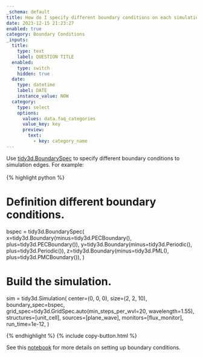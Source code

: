 ```yaml
---
_schema: default
title: How do I specify different boundary conditions on each simulation domain edge?
date: 2023-12-15 21:23:27
enabled: true
category: Boundary Conditions
_inputs:
  title:
    type: text
    label: QUESTION TITLE
  enabled:
    type: switch
    hidden: true
  date:
    type: datetime
    label: DATE
    instance_value: NOW
  category:
    type: select
    options:
      values: data.faq_categories
      value_key: key
      preview:
        text:
          - key: category_name
---
```

<div><div>Use&nbsp;<a target="_blank" rel="noopener" href="https://docs.flexcompute.com/projects/tidy3d/en/latest/api/_autosummary/tidy3d.BoundarySpec.html#tidy3d.BoundarySpec">tidy3d.BoundarySpec</a>&nbsp;to specify different boundary conditions to simulation edges. For example:</div><div> </div><div markdown class="code-snippet">{% highlight python %}

# Definition different boundary conditions.
bspec = tidy3d.BoundarySpec(
    x=tidy3d.Boundary(minus=tidy3d.PECBoundary(), plus=tidy3d.PECBoundary()),
    y=tidy3d.Boundary(minus=tidy3d.Periodic(), plus=tidy3d.Periodic()),
    z=tidy3d.Boundary(minus=tidy3d.PML(), plus=tidy3d.PMCBoundary()),
)

# Build the simulation.
sim = tidy3d.Simulation(
    center=(0, 0, 0),
    size=(2, 2, 10),
    boundary_spec=bspec,
    grid_spec=tidy3d.GridSpec.auto(min_steps_per_wvl=20, wavelength=1.55),
    structures=[unit_cell],
    sources=[plane_wave],
    monitors=[flux_monitor],
    run_time=1e-12,
)

{% endhighlight %}
{% include copy-button.html %}</div></div>

See this [notebook](https://www.flexcompute.com/tidy3d/examples/notebooks/BoundaryConditions/) for more details on setting up boundary conditions.